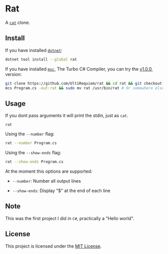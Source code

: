 # Rat

A [`cat`](https://en.wikipedia.org/wiki/Cat_(Unix)) clone.

## Install

If you have installed
[`dotnet`](https://docs.microsoft.com/en-us/dotnet/core/tools):

```sh
dotnet tool install --global rat
```

If you have installed
[`msc`](https://www.mono-project.com/docs/about-mono/languages/csharp), The
Turbo C# Compiler, you can try the
[v1.0.0](https://github.com/UltiRequiem/rat/tree/v1.0.0), version:

```sh
git clone https://github.com/UltiRequiem/rat && cd rat && git checkout 423c4b7;
mcs Program.cs -out:rat && sudo mv rat /usr/bin/rat # Or somewhere else in $PATH
```

## Usage

If you dont pass arguments it will print the stdin, just as `cat`.

```
rat
```

Using the `--number` flag:

```sh
rat --number Program.cs
```

Using the `--show-ends` flag:

```sh
rat --show-ends Program.cs
```

At the moment this options are supported:

- `--number`: Number all output lines

- `--show-ends`: Display "$" at the end of each line

## Note

This was the first project I did in `C#`, practically a "Hello world".

## License

This project is licensed under the [MIT License](./license).
